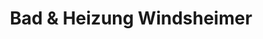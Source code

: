 ---
title: "Bad & Heizung Windsheimer"
url: /dingolfing/bad-und-heizung-windsheimer/
shop: Badezimmer
---
